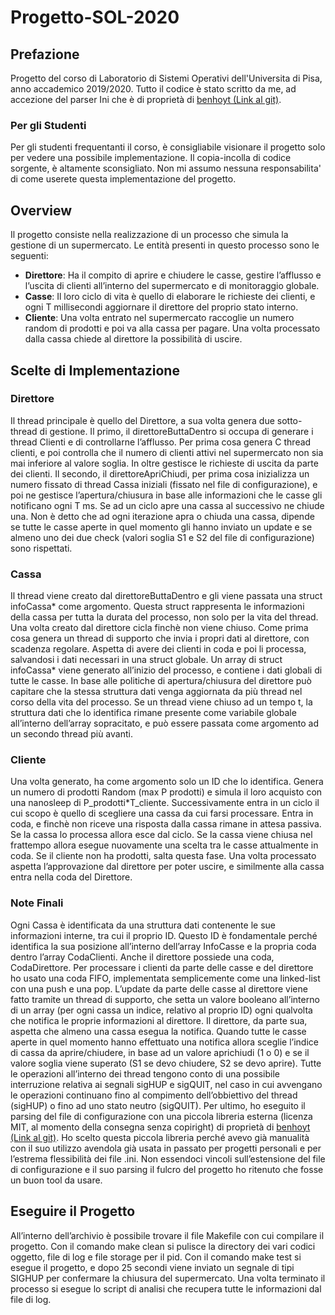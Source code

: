 # Progetto-SOL-2020

## Prefazione
Progetto del corso di Laboratorio di Sistemi Operativi dell'Universita di Pisa, anno accademico 2019/2020.
Tutto il codice è stato scritto da me, ad accezione del parser Ini che è di proprietà di [benhoyt (Link al git)](https://github.com/benhoyt/inih).

### Per gli Studenti
Per gli studenti frequentanti il corso, è consigliabile visionare il progetto solo per vedere una possibile implementazione.
Il copia-incolla di codice sorgente, è altamente sconsigliato. Non mi assumo nessuna responsabilita' di come userete questa implementazione del progetto.

## Overview
Il progetto consiste nella realizzazione di un processo che simula la gestione di un supermercato. Le entità
presenti in questo processo sono le seguenti:
  * **Direttore**: Ha il compito di aprire e chiudere le casse, gestire l’afflusso e l’uscita di clienti all’interno
del supermercato e di monitoraggio globale.
  * **Casse**: Il loro ciclo di vita è quello di elaborare le richieste dei clienti, e ogni T millisecondi aggiornare
il direttore del proprio stato interno.
  * **Cliente**: Una volta entrato nel supermercato raccoglie un numero random di prodotti e poi va alla
cassa per pagare. Una volta processato dalla cassa chiede al direttore la possibilità di uscire.


## Scelte di Implementazione

### Direttore
Il thread principale è quello del Direttore, a sua volta genera due sotto-thread di gestione. Il primo, il
direttoreButtaDentro si occupa di generare i thread Clienti e di controllarne l’afflusso. Per prima cosa genera
C thread clienti, e poi controlla che il numero di clienti attivi nel supermercato non sia mai inferiore al valore
soglia. In oltre gestisce le richieste di uscita da parte dei clienti. Il secondo, il direttoreApriChiudi, per prima
cosa inizializza un numero fissato di thread Cassa iniziali (fissato nel file di configurazione), e poi ne gestisce
l’apertura/chiusura in base alle informazioni che le casse gli notificano ogni T ms. Se ad un ciclo apre una
cassa al successivo ne chiude una. Non è detto che ad ogni iterazione apra o chiuda una cassa, dipende se tutte
le casse aperte in quel momento gli hanno inviato un update e se almeno uno dei due check (valori soglia S1 e
S2 del file di configurazione) sono rispettati.


### Cassa
Il thread viene creato dal direttoreButtaDentro e gli viene passata una struct infoCassa* come argomento.
Questa struct rappresenta le informazioni della cassa per tutta la durata del processo, non solo per la vita del
thread. Una volta creato dal direttore cicla finchè non viene chiuso. Come prima cosa genera un thread di
supporto che invia i propri dati al direttore, con scadenza regolare. Aspetta di avere dei clienti in coda e poi li
processa, salvandosi i dati necessari in una struct globale. Un array di struct infoCassa* viene generato
all’inizio del processo, e contiene i dati globali di tutte le casse. In base alle politiche di apertura/chiusura del
direttore può capitare che la stessa struttura dati venga aggiornata da più thread nel corso della vita del
processo. Se un thread viene chiuso ad un tempo t, la struttura dati che lo identifica rimane presente come
variabile globale all’interno dell’array sopracitato, e può essere passata come argomento ad un secondo thread
più avanti.

### Cliente
Una volta generato, ha come argomento solo un ID che lo identifica. Genera un numero di prodotti Random
(max P prodotti) e simula il loro acquisto con una nanosleep di P_prodotti*T_cliente. Successivamente entra
in un ciclo il cui scopo è quello di scegliere una cassa da cui farsi processare. Entra in coda, e finchè non riceve
una risposta dalla cassa rimane in attesa passiva. Se la cassa lo processa allora esce dal ciclo. Se la cassa viene
chiusa nel frattempo allora esegue nuovamente una scelta tra le casse attualmente in coda. Se il cliente non ha
prodotti, salta questa fase. Una volta processato aspetta l’approvazione dal direttore per poter uscire, e
similmente alla cassa entra nella coda del Direttore.


### Note Finali 
Ogni Cassa è identificata da una struttura dati contenente le sue informazioni interne, tra cui il proprio ID.
Questo ID è fondamentale perché identifica la sua posizione all’interno dell’array InfoCasse e la propria
coda dentro l’array CodaClienti. Anche il direttore possiede una coda, CodaDirettore.
Per processare i clienti da parte delle casse e del direttore ho usato una coda FIFO, implementata
semplicemente come una linked-list con una push e una pop.
L’update da parte delle casse al direttore viene fatto tramite un thread di supporto, che setta un valore
booleano all’interno di un array (per ogni cassa un indice, relativo al proprio ID) ogni qualvolta che notifica
le proprie informazioni al direttore. Il direttore, da parte sua, aspetta che almeno una cassa esegua la notifica.
Quando tutte le casse aperte in quel momento hanno effettuato una notifica allora sceglie l’indice di cassa da
aprire/chiudere, in base ad un valore aprichiudi (1 o 0) e se il valore soglia viene superato (S1 se devo
chiudere, S2 se devo aprire).
Tutte le operazioni all’interno dei thread tengono conto di una possibile interruzione relativa ai segnali
sigHUP e sigQUIT, nel caso in cui avvengano le operazioni continuano fino al compimento dell’obbiettivo
del thread (sigHUP) o fino ad uno stato neutro (sigQUIT).
Per ultimo, ho eseguito il parsing del file di configurazione con una piccola libreria esterna (licenza MIT, al
momento della consegna senza copiright) di proprietà di [benhoyt (Link al git)](https://github.com/benhoyt/inih). Ho scelto questa piccola
libreria perché avevo già manualità con il suo utilizzo avendola già usata in passato per progetti personali e
per l’estrema flessibilità dei file .ini. Non essendoci vincoli sull’estensione del file di configurazione e il suo
parsing il fulcro del progetto ho ritenuto che fosse un buon tool da usare.

## Eseguire il Progetto
All’interno dell’archivio è possibile trovare il file Makefile con cui compilare il progetto.
Con il comando make clean si pulisce la directory dei vari codici oggetto, file di log e file storage per il pid.
Con il comando make test si esegue il progetto, e dopo 25 secondi viene inviato un segnale di tipi SIGHUP
per confermare la chiusura del supermercato. Una volta terminato il processo si esegue lo script di analisi che
recupera tutte le informazioni dal file di log.


